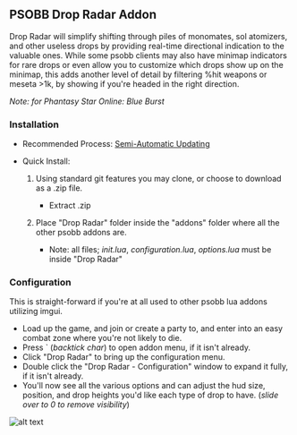 ## PSOBB Drop Radar Addon

Drop Radar will simplify shifting through piles of monomates, sol atomizers, and other useless drops by providing real-time directional indication to the valuable ones. While some psobb clients may also have minimap indicators for rare drops or even allow you to customize which drops show up on the minimap, this adds another level of detail by filtering %hit weapons or meseta >1k, by showing if you're headed in the right direction.

_Note: for Phantasy Star Online: Blue Burst_

### Installation
* Recommended Process: [Semi-Automatic Updating](./docs/Semi-Automatic_Updating.md)

* Quick Install:
    1. Using standard git features you may clone, or choose to download as a .zip file.
        * Extract .zip

    2. Place "Drop Radar" folder inside the "addons" folder where all the other psobb addons are.
        * Note: all files; *init.lua*, *configuration.lua*, *options.lua* must be inside "Drop Radar" 


### Configuration
This is straight-forward if you're at all used to other psobb lua addons utilizing imgui.
- Load up the game, and join or create a party to, and enter into an easy combat zone where you're not likely to die.
- Press ` (*backtick char*) to open addon menu, if it isn't already.
- Click "Drop Radar" to bring up the configuration menu.
- Double click the "Drop Radar - Configuration" window to expand it fully, if it isn't already.
- You'll now see all the various options and can adjust the hud size, position, and drop heights you'd like each type of drop to have. (*slide over to 0 to remove visibility*)

![alt text](./img/SettingsMenu3.gif)

